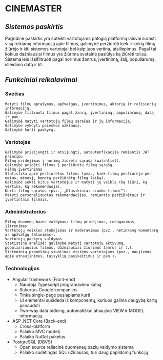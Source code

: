 # **CINEMASTER**
## _Sistemos paskirtis_
Pagridinė paskirtis yra suteikti vartotojams patogią platformą laisvai surasti visą reikiamą informaciją apie filmus,
galimybė peržiūrėti kiek ir kokių filmų žiūrėjo ir kiti sistemos vartotojai bei kaip juos vertina, atsiliepimus. Pagal tai kokius dažniausiai filmus yra žiūrima
svetainė pasiūlys ką žiūrėti toliau. Sistema leis išsifiltruoti pagal norimus žanrus, įvertinimą, šalį, populiarumą, išleidimo datą ir kt.
## _Funkciniai reikalavimai_
### **Svečias**

    Matyti filmų aprašymus, apžvalgas, įvertinimus, aktorių ir režisierių informaciją.
    Galimybė filtruoti filmus pagal žanrą, įvertinimą, populiarumą, datą ir pan.
    Galimybė matyti vartotojų filmų sąrašus ir jų informaciją.
    Galimybė vykdyti paieškos užklausą.
    Galimybė kurti paskyrą.

### **Vartotojas**

    Galimybė prisijungti ir atsijungti, autautenfikacija remiantis JWT principu
    Filmų pridėjimas į norimų žiūrėti sąrašą (watchlist).
    Galimybė pridėti filmus į peržiūrėtų filmų sąrašą.
    Filmų įvertinimas
    Statistika apie peržiūrėtus filmus (pvz., kiek filmų peržiūrėjo per metus, mėnesį, bendrą peržiūrėtų filmų laiką).
    Galimybė sekti kitus vartotojus ir matyti jų veiklą (ką žiūri, ką vertina, ką rekomenduoja).
    Kurti filmų sąrašus (pvz., „Klasikiniai siaubo filmai“).
    Matyti personalizuotas rekomendacijas, remiantis peržiūrėtais ir įvertintais filmais.

### **Administratorius**
    
    Filmų duomenų bazės valdymas: filmų pridėjimas, redagavimas, ištrynimas.
    Vartotojų veiklos stebėjimas ir moderavimas (pvz., netinkamų komentarų ar apžvalgų šalinimas).
    Vartotojų paskyrų valdymas
    Statistinė analizė: galimybė matyti vartotojų aktyvumą, populiariausius filmus, dažniausiai žiūrimus žanrus ir t.t.
    Sisteminių pranešimų siuntimas visiems vartotojams (pvz., naujienos apie atnaujinimus, taisyklių pasikeitimus ir pan.).
### Technologijos
- Angular framework (Front-end)
  - Naudoja Typescript programavimo kalbą
  - Sukurtas Google kompanijos
  - Tinka single-page puslapiams kurti
  - UI elementai susideda iš komponentų, kuriuos galima daugybę kartų panaudoti
  - Two-way data bidning, automatiškai atnaujina VIEW ir MODEL informaciją.
- ASP .NET Core (Back-end)
  - Cross-platform
  - Palaiko MVC modelį
  - Palaiko NuGet paketus
- PostgreSQL (DBVS)
  - Open source reliacinė duomeneų bazių valdymo sistema
  - Palaiko sudėtingas SQL užklausas, turi daug papildomų funkcijų
